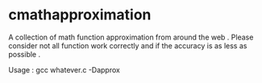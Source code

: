 # cmathapproximation
A collection of math function approximation from around the web .
Please consider not all function work correctly and if the accuracy is as less as possible .


Usage : 
gcc whatever.c -Dapprox
